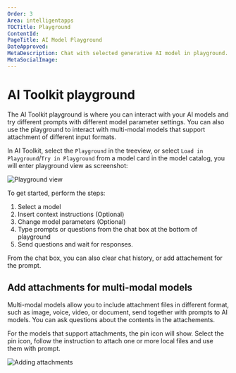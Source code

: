 ```yaml
---
Order: 3
Area: intelligentapps
TOCTitle: Playground
ContentId:
PageTitle: AI Model Playground
DateApproved:
MetaDescription: Chat with selected generative AI model in playground. Change system prompt and parameters. Add attachment for Multi-Modal models. Keep chat history.
MetaSocialImage:
---
```


# AI Toolkit playground

The AI Toolkit playground is where you can interact with your AI models and try different prompts with different model parameter settings. You can also use the playground to interact with multi-modal models that support attachment of different input formats.

In AI Toolkit, select the `Playground` in the treeview, or select `Load in Playground`/`Try in Playground` from a model card in the model catalog, you will enter playground view as screenshot:

![Playground view](./images/playground/playground.png)

To get started, perform the steps:

1. Select a model
1. Insert context instructions (Optional)
1. Change model parameters (Optional)
1. Type prompts or questions from the chat box at the bottom of playground
1. Send questions and wait for responses.

From the chat box, you can also clear chat history, or add attachement for the prompt.

## Add attachments for multi-modal models

Multi-modal models allow you to include attachment files in different format, such as image, voice, video, or document, send together with prompts to AI models. You can ask questions about the contents in the attachements.

For the models that support attachments, the pin icon will show. Select the pin icon, follow the instruction to attach one or more local files and use them with prompt.

![Adding attachments](./images/playground/attachment.png)


